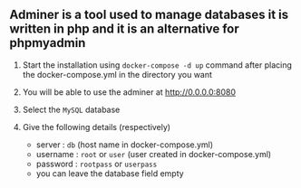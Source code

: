 ## Adminer is a tool used to manage databases it is written in php and it is an alternative for phpmyadmin

1. Start the installation using `docker-compose -d up` command after placing the docker-compose.yml in the directory you want

2. You will be able to use the adminer at http://0.0.0.0:8080

3. Select the `MySQL` database

4. Give the following details (respectively)

	- server : `db` (host name in docker-compose.yml)
	- username : `root` or `user` (user created in docker-compose.yml)
	- password : `rootpass` or `userpass`
	- you can leave the database field empty

